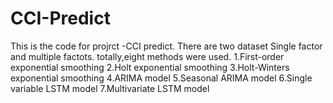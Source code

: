 # CCI-Predict


This is the code for projrct -CCI predict.
There are two dataset Single factor and multiple factots.
totally,eight methods were used.
1.First-order exponential smoothing
2.Holt exponential smoothing
3.Holt-Winters exponential smoothing
4.ARIMA model
5.Seasonal ARIMA model
6.Single variable LSTM model
7.Multivariate LSTM model
